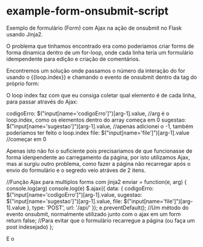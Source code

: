 # example-form-onsubmit-script
Exemplo de formulário (Form) com Ajax na ação de onsubmit no Flask usando Jinja2.

O problema que tinhamos encontrado era como poderiamos criar forms de forma dinamica dentro de um for-loop, onde cada linha teria um formulário idempendente para edição e criação de comentários.

Encontremos um solução onde passamos o número da interação do for usando o {{loop.index}} e chamando o evento de onsubmit dentro da tag do próprio form:

<form onsubmit="return enviar(event, {{loop.index}})">
  
O loop index faz com que eu consiga coletar qual elemento é de cada linha, para passar através do Ajax:

codigoErro: $("input[name='codigoErro']")[arg-1].value, //arg é o loop.index, como os elementos dentro do array começa em 0
sugestao: $("input[name='sugestao']")[arg-1].value,     //apenas adicionei o -1, também poderiamos ter feito o loop.index 
file: $("input[name='file']")[arg-1].value              //começar em 0
  
Apenas isto não foi o suficiente pois precisariamos de que funcionasse de forma idenpendente ao carregamento da página, por isto utilizamos Ajax, mas ai surgiu outro problema, como fazer a página não recarregar após o envio do formulário e o segredo veio atráves de 2 itens.

//Função Ajax para multiplos forms com jinja2
    	enviar = function(e, arg) {
    	console.log(arg)
    	console.log(e)
        $.ajax({
            data: {
                codigoErro: $("input[name='codigoErro']")[arg-1].value,
                sugestao: $("input[name='sugestao']")[arg-1].value,
                file: $("input[name='file']")[arg-1].value
            },
            type: 'POST',
            url: '/api/'
        });
        e.preventDefault();               //Um método do evento onsubmit, normalmente utilizado junto com o ajax em um form
        return false;                     //Para evitar que o formulário recarregue a página (ou faça um post indesejado)
    	};
      
 E o 
